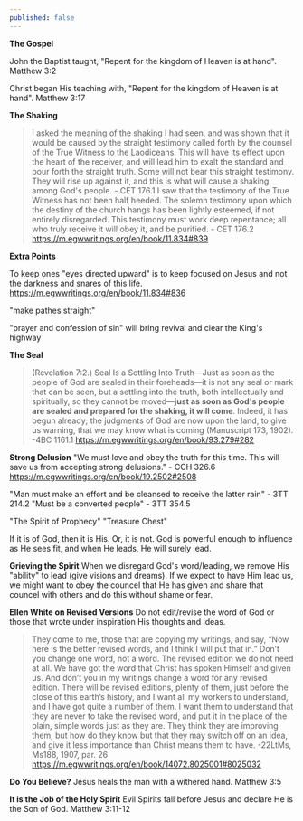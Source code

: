 ```yaml
---
published: false
---
```






**The Gospel**

John the Baptist taught, "Repent for the kingdom of Heaven is at hand".
Matthew 3:2

Christ began His teaching with, "Repent for the kingdom of Heaven is at hand".
Matthew 3:17

**The Shaking**

> I asked the meaning of the shaking I had seen, and was shown that it would be caused by the straight testimony called forth by the counsel of the True Witness to the Laodiceans. This will have its effect upon the heart of the receiver, and will lead him to exalt the standard and pour forth the straight truth. Some will not bear this straight testimony. They will rise up against it, and this is what will cause a shaking among God's people. - CET 176.1
> I saw that the testimony of the True Witness has not been half heeded. The solemn testimony upon which the destiny of the church hangs has been lightly esteemed, if not entirely disregarded. This testimony must work deep repentance; all who truly receive it will obey it, and be purified. - CET 176.2
https://m.egwwritings.org/en/book/11.834#839


**Extra Points**

To keep ones "eyes directed upward" is to keep focused on Jesus and not the darkness and snares of this life.
https://m.egwwritings.org/en/book/11.834#836

"make pathes straight"

"prayer and confession of sin" will bring revival and clear the King's highway

**The Seal**

> (Revelation 7:2.) Seal Is a Settling Into Truth—Just as soon as the people of God are sealed in their foreheads—it is not any seal or mark that can be seen, but a settling into the truth, both intellectually and spiritually, so they cannot be moved—**just as soon as God's people are sealed and prepared for the shaking, it will come**. Indeed, it has begun already; the judgments of God are now upon the land, to give us warning, that we may know what is coming (Manuscript 173, 1902). -4BC 1161.1
https://m.egwwritings.org/en/book/93.279#282

**Strong Delusion**
"We must love and obey the truth for this time. This will save us from accepting strong delusions." - CCH 326.6
https://m.egwwritings.org/en/book/19.2502#2508


"Man must make an effort and be cleansed to receive the latter rain" - 3TT 214.2
"Must be a converted people" - 3TT 354.5


"The Spirit of Prophecy" "Treasure Chest"


If it is of God, then it is His. Or, it is not. God is powerful enough to influence as He sees fit, and when He leads, He will surely lead.


**Grieving the Spirit**
When we disregard God's word/leading, we remove His "ability" to lead (give visions and dreams). If we expect to have Him lead us, we might want to obey the councel that He has given and share that councel with others and do this without shame or fear.


**Ellen White on Revised Versions**
Do not edit/revise the word of God or those that wrote under inspiration His thoughts and ideas.

> They come to me, those that are copying my writings, and say, “Now here is the better revised words, and I think I will put that in.” Don’t you change one word, not a word. The revised edition we do not need at all. We have got the word that Christ has spoken Himself and given us. And don’t you in my writings change a word for any revised edition. There will be revised editions, plenty of them, just before the close of this earth’s history, and I want all my workers to understand, and I have got quite a number of them. I want them to understand that they are never to take the revised word, and put it in the place of the plain, simple words just as they are. They think they are improving them, but how do they know but that they may switch off on an idea, and give it less importance than Christ means them to have. -22LtMs, Ms188, 1907, par. 26
https://m.egwwritings.org/en/book/14072.8025001#8025032


**Do You Believe?**
Jesus heals the man with a withered hand.
Matthew 3:5

**It is the Job of the Holy Spirit**
Evil Spirits fall before Jesus and declare He is the Son of God.
Matthew 3:11-12




